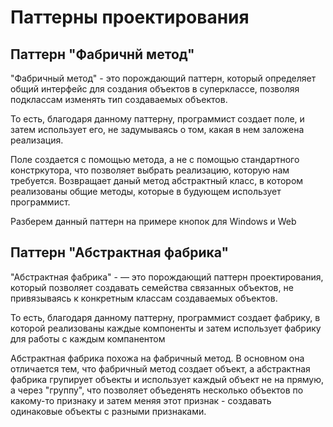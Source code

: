 <h1> Паттерны проектирования </h1>
<h2> Паттерн "Фабричнй метод" </h2>
<p> "Фабричный метод" - это порождающий паттерн, который определяет общий интерфейс
для создания объектов в суперклассе, позволяя подклассам изменять тип создаваемых объектов. </p>
<p> То есть, благодаря данному паттерну, программист создает поле, и затем использует его,
не задумываясь о том, какая в нем заложена реализация. </p>
<p> Поле создается с помощью метода, а не с помощью стандартного констркутора, что позволяет выбрать
 реализацию, которую нам требуется. Возвращает даный метод абстрактный класс, в котором реализованы
 общие методы, которые в будующем использует программист. </p>
<p> Разберем данный паттерн на примере кнопок для Windows и Web </p>
<h2> Паттерн "Абстрактная фабрика" </h2>
<p> "Абстрактная фабрика" - — это порождающий паттерн проектирования, который позволяет создавать
семейства связанных объектов, не привязываясь к конкретным классам создаваемых объектов. </p>
<p> То есть, благодаря данному паттерну, программист создает фабрику, в которой реализованы каждые компоненты
и затем использует фабрику для работы с каждым компанентом </p>
<p> Абстрактная фабрика похожа на фабричный метод. В основном она отличается тем, что фабричный метод создает
объект, а абстрактная фабрика групирует объекты и использует каждый объект не на прямую, а через "группу",
 что позволяет объеденять несколько объектов по какому-то признаку и затем меняя этот признак -
 создавать одинаковые объекты с разными признаками.</p>
